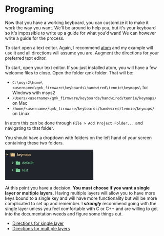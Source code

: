 # Programing

Now that you have a working keyboard, you can customize it to make it work the way you want. We'll be around to help you, but it's your keyboard so it's impossible to write up a guide for what you'd want! We can however write a guide for the process.

To start open a text editor. Again, I recommend [atom](https://atom.io/) and my example will use it and all directions will assume you are. Augment the directions for your preferred text editor.

To start, open your text editor. If you just installed atom, you will have a few welcome files to close. Open the folder qmk folder. That will be:
+ `C:\msys2\home\<username>\qmk_firmware\keyboards\handwired\tennie\keymaps\` for Windows with msys2
+ `/Users/<username>/qmk_firmware/keyboards/handwired/tennie/keymaps/` on Mac
+ `/home/<username>/qmk_firmware/keyboards/handwired/tennie/keymaps/` on Linux

In atom this can be done through `File > Add Project Folder...` and navigating to that folder.

You should have a dropdown with folders on the left hand of your screen containing these two folders.

![project image](images/custom1.PNG)

At this point you have a decision. **You must choose if you want a single layer or multiple layers.** Having multiple layers will allow you to have more keys bound to a single key and will have more functionality but will be more complicated to set up and remember. I ***strongly*** recommend going with the single layer unless you feel comfortable with C or C++ and are willing to get into the documentation weeds and figure some things out.

+ [Directions for single layer](single-layer.md)
+ [Directions for multiple layers](multi-layer.md)
